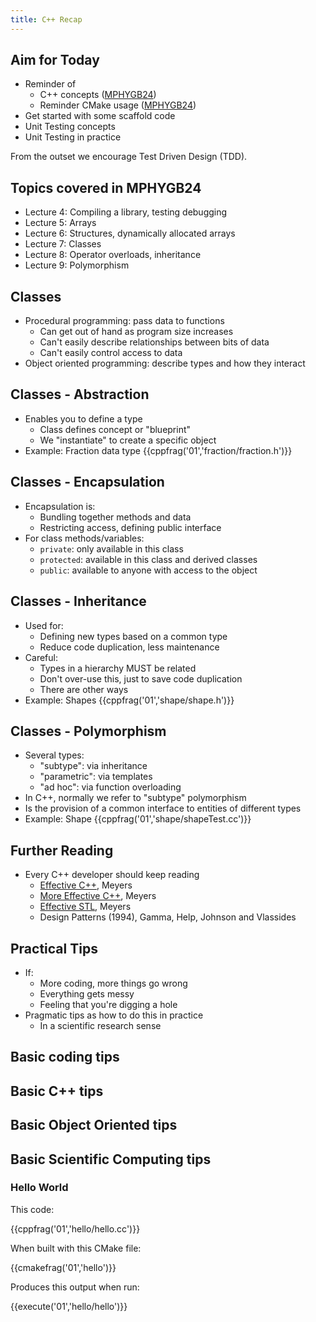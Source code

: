 ```yaml
---
title: C++ Recap
---
```


## Aim for Today

* Reminder of 
    * C++ concepts ([MPHYGB24][MPHYGB24])
    * Reminder CMake usage ([MPHYGB24][MPHYGB24])
* Get started with some scaffold code
* Unit Testing concepts
* Unit Testing in practice
  
From the outset we encourage Test Driven Design (TDD).
  
## Topics covered in MPHYGB24

* Lecture 4: Compiling a library, testing debugging
* Lecture 5: Arrays
* Lecture 6: Structures, dynamically allocated arrays
* Lecture 7: Classes
* Lecture 8: Operator overloads, inheritance
* Lecture 9: Polymorphism

## Classes
 
* Procedural programming: pass data to functions
    * Can get out of hand as program size increases
    * Can't easily describe relationships between bits of data
    * Can't easily control access to data
* Object oriented programming: describe types and how they interact

## Classes - Abstraction

* Enables you to define a type
    * Class defines concept or "blueprint"
    * We "instantiate" to create a specific object 
* Example: Fraction data type
{{cppfrag('01','fraction/fraction.h')}}

## Classes - Encapsulation

* Encapsulation is:
    * Bundling together methods and data
    * Restricting access, defining public interface
* For class methods/variables:
    * `private`: only available in this class
    * `protected`: available in this class and derived classes
    * `public`: available to anyone with access to the object
    
## Classes - Inheritance

* Used for:
    * Defining new types based on a common type
    * Reduce code duplication, less maintenance
* Careful:
    * Types in a hierarchy MUST be related
    * Don't over-use this, just to save code duplication
    * There are other ways 
* Example: Shapes
{{cppfrag('01','shape/shape.h')}}


## Classes - Polymorphism

* Several types:
    * "subtype": via inheritance
    * "parametric": via templates
    * "ad hoc": via function overloading
* In C++, normally we refer to "subtype" polymorphism
* Is the provision of a common interface to entities of different types
* Example: Shape
{{cppfrag('01','shape/shapeTest.cc')}}

## Further Reading

* Every C++ developer should keep reading
    * [Effective C++][Meyers], Meyers
    * [More Effective C++][Meyers], Meyers
    * [Effective STL][Meyers], Meyers
    * Design Patterns (1994), Gamma, Help, Johnson and Vlassides

## Practical Tips
* If:
    * More coding, more things go wrong
    * Everything gets messy
    * Feeling that you're digging a hole
* Pragmatic tips as how to do this in practice
    * In a scientific research sense

## Basic coding tips
## Basic C++ tips
## Basic Object Oriented tips
## Basic Scientific Computing tips
       
### Hello World

This code:

{{cppfrag('01','hello/hello.cc')}}

When built with this CMake file:

{{cmakefrag('01','hello')}}

Produces this output when run:

{{execute('01','hello/hello')}}

[MPHYGB24]: https://moodle.ucl.ac.uk/course/view.php?id=5395
[Meyers]: http://www.aristeia.com/books.html